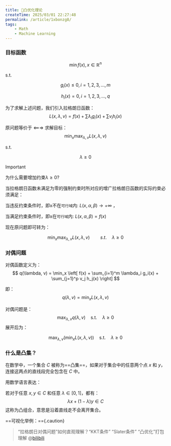 ```yaml
---
title: 🌽凸优化理论
createTime: 2025/03/01 22:27:48
permalink: /article/1xbonzg8/
tags:
    - Math
    - Machine Learning
---
```


### 目标函数
$$\min f(x), x \in \mathbb{R}^n$$

s.t.

$$g_i(x) \leq 0,  i = 1, 2, 3, ..., m$$

$$h_i(x) = 0,  i = 1, 2, 3, ..., q$$

为了求解上述问题，我们引入拉格朗日函数：
$$ L(x, \lambda, v) = f(x) + \sum \lambda_i g_i(x) + \sum v_i h_i(x) $$

原问题等价于 <===> 求解目标：
$$ \min_x \max_{\lambda, v} L(x, \lambda, v) $$

s.t.

$$ \lambda \geq 0 $$

>[!important]
> 为什么需要增加约束$\lambda \geq 0$?
> 
>当拉格朗日函数未满足为零的强制约束时所对应的增广拉格朗日函数的实际约束必须满足：
> 
> 当违反约束条件时，即x不在`可行域`内: $L(x, \alpha, \beta) \rightarrow +\infty$ ，
> 
>当满足约束条件时，即x在`可行域`内: $L(x, \alpha, \beta) = f(x)$

现在原问题即可转为：

$$ \min_x \max_{\lambda, v} L(x, \lambda, v)  \quad\quad s.t.\quad \lambda \geq 0 $$

### 对偶问题

对偶函数定义为：
$$
q(\lambda, v) = \min_x \left[ f(x) + \sum_{i=1}^m \lambda_i g_i(x) + \sum_{j=1}^p v_j h_j(x) \right]
$$

即：
$$
q(\lambda, v) = \min_x L(x, \lambda, v)
$$

对偶问题是：
$$
\max_{\lambda, v} q(\lambda, v) \quad \text{s.t.} \quad \lambda \geq 0
$$
展开后为：

$$
\max_{\lambda, v} \left( \min_x L(x, \lambda, v) \right) \quad \text{s.t.} \quad \lambda \geq 0
$$

### 什么是凸集？
在数学中，一个集合 $C$ 被称为==凸集==，如果对于集合中的任意两个点 $x$ 和 $y$，连接这两点的直线段完全包含在 $C$ 中。

用数学语言表达：

若对于任意 $x, y \in C$ 和任意 $\lambda \in [0, 1]$，都有：
$$
\lambda x + (1 - \lambda) y \in C
$$
这称为凸组合，意思是沿着直线走不会离开集合。

==可视化举例：=={.caution}
<CardGrid>
<ImageCard
image="https://cdn.jsdelivr.net/gh/paiad/picture-bed@main/img/convex-set-e2.png"
title="非凸集"
/>
<ImageCard
image="https://cdn.jsdelivr.net/gh/paiad/picture-bed@main/img/convex-set-e1.png"
title="凸集"
/>
</CardGrid>

>“拉格朗日对偶问题”如何直观理解？“KKT条件” “Slater条件” “凸优化”打包理解
@[bilibili](BV1HP4y1Y79e)